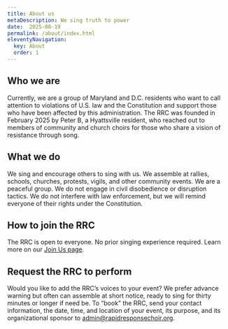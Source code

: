 ```yaml
---
title: About us
metaDescription: We sing truth to power
date:  2025-08-19
permalink: /about/index.html
eleventyNavigation:
  key: About
  order: 1
---
```


## Who we are

Currently, we are a group of Maryland and D.C. residents who want to call attention to violations of U.S. law and the Constitution and support those who have been affected by this administration. The RRC was founded in February 2025 by Peter B, a Hyattsville resident, who reached out to members of community and church choirs for those who share a vision of resistance through song.

## What we do

We sing and encourage others to sing with us. We assemble at rallies, schools, churches, protests, vigils, and other community events. We are a peaceful group. We do not engage in civil disobedience or disruption tactics. We do not interfere with law enforcement, but we will remind everyone of their rights under the Constitution.

## How to join the RRC

The RRC is open to everyone. No prior singing experience required. Learn more on our [Join Us page](https://rapidresponsechoir.org/join).

## Request the RRC to perform

Would you like to add the RRC’s voices to your event? We prefer advance warning but often can assemble at short notice, ready to sing for thirty minutes or longer if need be. To “book” the RRC, send your contact information, the date, time, and location of your event, its purpose, and its organizational sponsor to <admin@rapidresponsechoir.org>. 

